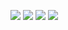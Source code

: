 ![](https://github.com/vlaskos/swiftUI-MVVMC/assets/11546672/d393a669-c100-4269-823c-ef67d428f952)
![](https://github.com/vlaskos/swiftUI-MVVMC/assets/11546672/de2c6721-c13a-4db5-8f64-cd3ed9d16779)
![](https://github.com/vlaskos/swiftUI-MVVMC/assets/11546672/f192d09d-1ed8-4dcb-918f-291846f5c069)
![](https://github.com/vlaskos/swiftUI-MVVMC/assets/11546672/9444dcf5-d3ff-4e1e-aa14-eac187efb3b1)



